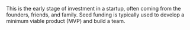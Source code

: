 
This is the early stage of investment in a startup, often coming from the founders, friends, and family. Seed funding is typically used to develop a minimum viable product (MVP) and build a team.